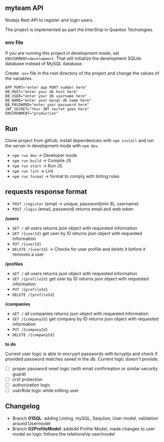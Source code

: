 ## myteam API

Nodejs Rest API to register and login users.

The project is implemented as part the InterShip in Quantox Techologies.

### env file

If you are running this project in development mode, set `ENVIORMENT=development`.
That will initialize the development SQLite database instead of MySQL database.

Create `.env` file in the root directory of the project and change the values of the variables.

```
APP_PORT="enter app PORT number here"
DB_HOST="enter your db host here"
DB_USER="enter your db username here"
DB_NAME="enter your mysql db name here"
DB_PASSWORD="enter your password here"
JWT_SECRET="Your JWT secret goes here"
ENVIRONMENT="production"
```

## Run

Clone project from github, install dependencies with `npm install` and run the server in development mode with `npm dev`.

- `npm run dev` -> Developer mode
- `npm run build` -> Compile JS
- `npm run start` -> Run JS
- `npm run lint` -> Lint
- `npm run format` -> format to comply with linting rules

## requests response format

- `POST /register` (email -> unique, password(min 8), username)
- `POST /login` (email, password) returns email and web token

**/users**

- `GET /` all users returns json object with requested information
- `GET /{userId}` get user by ID returns json object with requested information
- `PUT /{userId}`
- `DELETE /{userId}` -> Checks for user profile and delets it before it removes a user

**/profiles**

- `GET /` all users returns json object with requested information
- `GET /{profileId}` get user by ID returns json object with requested information
- `PUT /{profileId}`
- `DELETE /{profileId}`

**/companies**

- `GET /` all companies returns json object with requested information
- `GET /{companyId}` get company by ID returns json object with requested information
- `PUT /{companyId}`
- `DELETE /{companyId}`

**to do**

Current user logic is able to encryprt passwords with bcryptjs and check if provided password matches saved in the db. Current logic doesn't provide:

- [ ] proper password reset logic (with email confirmation or similar security guard)
- [ ] crsf protection
- [ ] authorization logic
- [ ] userRole logic while editing user

## Changelog

- Branch **01SQL**: adding Linting, mySQL, Sequlize, User model, validation around Usermodel
- Branch **02ProfileModel**: addedd Profile Model, made changes to user model so logic follows the relationship user/model
